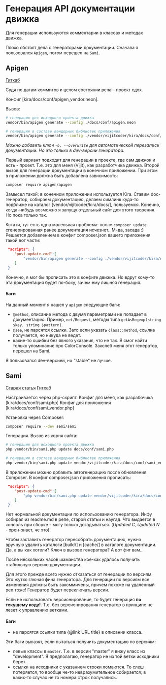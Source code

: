 # Генерация API документации движка

Для генерации используются комментарии в классах и методах движка.

Плохо обстоят дела с генераторами документации. Сначала я пользовался `Apigen`, потом перешел на `Sami`.

## Apigen

[Гитхаб](https://github.com/ApiGen/ApiGen)

Судя по датам коммитов и целом состоянии репа - проект сдох.

Конфиг [kira/docs/conf/apigen_vendor.neon].

Вызов:

```sh
# генерация для исходного проекта движка
vendor/bin/apigen generate --config ./docs/conf/apigen.neon

# генерация в составе вендорных библиотек приложения
vendor/bin/apigen generate --config ./vendor/vijitcoder/kira/docs/conf/apigen_vendor.neon
```

*Можно добавить ключ `-o, --overwrite` для автоматической перезаписи документации. Но это только в dev-версии генератора.*

Первый вариант подходит для генерации в проекте, где сам движок и есть - проект. Т.е. это для меня (Vijit), как разработчика движка. Второй вызов для генерации документации в конечном приложении. При этом в приложении должна быть добавлена зависимость:

```sh
composer require apigen/apigen
```

Замысел такой: в конечном приложении используется Kira. Ставим doc-генератор, собираем документацию, делаем симлинк куда-то подближе на каталог [vendor/vijitcoder/kira/docs/], пользуемся. Конечно, когда-нибудь возможно я запущу отдельный сайт для этого творения. Но пока только так.

Кстати, тут есть одна маленькая проблема: после `composer update` сгенерированная ранее документация исчезнет.. М-да, засада :) Решается добавлением в конфиг composer.json вашего приложения такой вот части:

```json
 "scripts": {
    "post-update-cmd":[
        "vendor/bin/apigen generate --config ./vendor/vijitcoder/kira/docs/conf/apigen_vendor.neon"
    ]
 }
```

Конечно, я мог бы прописать это в конфиге движка. Но вдруг кому-то эта документация будет по-боку, зачем ему лишняя генерация.

#### Баги

На данный момент я нашел у `apigen` следующие баги:

- `@method`, описание метода с двумя параметрами не попадает в документацию. Пример, `net/Request`, методы типа `getAsRegexp(string $key, string $pattern)`.
- `@see`, не парсятся ссылки. Зато если указать `class::method`, ссылка получается, но никуда не ведет.
- какие-то ошибки без явного указания, что не так. Я смог найти только упоминание про ColorConsole. Заколеб меня этот генератор, перешел на Sami.

Я пользовался dev-версией, но "stable" не лучше.

## Sami

[Старая статья](http://fabien.potencier.org/sami-yet-another-php-api-documentation-generator.html)
[Гитхаб](https://github.com/FriendsOfPHP/sami)

Настраивается через php-скрипт.
Конфиг для меня, как разрабочика [kira/docs/conf/sami.php]
Конфиг для приложения [kira/docs/conf/sami_vendor.php]

Установка через Composer:

```sh
composer require --dev semi/semi
```

Генерация. Вызов из корня сайта:

```sh
# генерация для исходного проекта движка
php vendor/bin/sami.php update docs/conf/sami.php

# генерация в составе вендорных библиотек приложения
php vendor/bin/sami.php update vendor/vijitcoder/kira/docs/conf/sami_vendor.php
```

В приложении можно добавить автогенерацию после обновления Composer. В конфиг composer.json приложения прописать:

```json
 "scripts": {
    "post-update-cmd":[
        "php vendor/bin/sami.php update vendor/vijitcoder/kira/docs/conf/sami_vendor.php"
    ]
 }
```

Нет нормальной документации по использованию генератора. Инфу собирал из readme.md в репе, старой статьи и наугад. Что выдается в консоль при сборке - могу только догадываться. (*Updated C, Updated N* - хрен-знает, че это).

Чтобы заставить генератор пересобрать документацию, нужно вручную удалить каталоги [build/] и [cache/] в каталоге документации. Да, а вы как хотели? Ключ в вызове генератора? А вот фиг вам..

После нескольких часов шаманства кое-как удалось получить стабильную версию документации.

Для этого прежде всего нужно отказаться от генерации по версиям. Это жутко глючая фича генератора. Для генерации по версиям все изменения должны быть закоммичены, причем похоже на удаленный реп тоже! Генератор будет переключать версии.

Если не использовать версионирование, то будет генерация **по текущему коду!**. Т.е. без версионирования генератор  в принципе не лезет к управлению ветками.

#### Баги

- не парсятся ссылки типа {@link URL title} в описании класса.

Эти баги вылазят, если пытаться получить документацию по версиям:

- левые классы в `master`. Т.е. в версии "master" я вижу класс из "development". Я предполагаю, генератор не из той ветки исходники берет.
- ссылки на исходники с указанием строки ломаются. То слеш потеряется, то вообще че-то невразумительное собирается; в каких-то случах не то номера строк получались.
